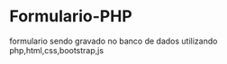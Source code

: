 # Formulario-PHP
 formulario sendo gravado no banco de dados
 utilizando 
 php,html,css,bootstrap,js

